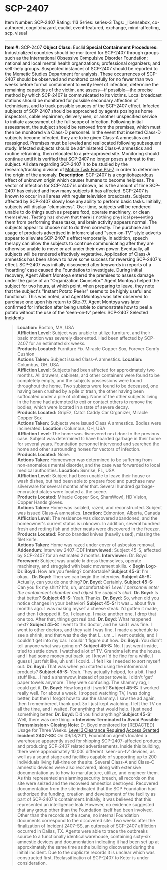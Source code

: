 # SCP-2407
Item Number: SCP-2407
Rating: 113
Series: series-3
Tags: _licensebox, co-authored, cognitohazard, euclid, event-featured, exchange, mind-affecting, scp, visual

---

**Item #:** SCP-2407
**Object Class:** Euclid
**Special Containment Procedures:** Industrialized countries should be monitored for SCP-2407 through groups such as the International Obsessive Compulsive Disorder Foundation; national and local mental health organizations; professional organizers; and self-help groups. Suspected instances of SCP-2407 should be reported to the Memetic Studies Department for analysis.
These occurrences of SCP-2407 should be observed and monitored carefully for no fewer than two weeks before formal containment to verify level of infection, determine the remaining capacities of the victim, and assess—if possible—the precise method by which SCP-2407 is communicated to its victims. Local broadcast stations should be monitored for possible secondary affection of technicians, and to track possible sources of the SCP-2407 effect.
Infected subjects of SCP-2407 should be approached by agents posing as home inspectors, cable repairmen, delivery men, or another unspecified service to initiate assessment of the full scope of infection. Following initial assessment, the subject should be removed from the premises, which must then be monitored via Class-D personnel. In the event that inserted Class-D subjects become infected, they are to be given Class-A amnestics and reassigned. Premises must be leveled and reallocated following subsequent study.
Infected subjects should be administered Class-A amnestics and routine retraining, then relocated to a pre-approved site. Monitoring should continue until it is verified that SCP-2407 no longer poses a threat to that subject.
All data regarding SCP-2407 is to be studied by the research/tracking division of [Mobile Task Force Psi-7](/mtf-psi-7-home-improvement-hub) in order to determine the origin of the anomaly.
**Description:** SCP-2407 is a cognitohazardous effect of unknown origin which causes humans to become helpless. The vector of infection for SCP-2407 is unknown, as is the amount of time SCP-2407 has existed and how many subjects it has affected. SCP-2407 is known to occur in all areas with regular television broadcasts.
Subjects affected by SCP-2407 slowly lose any ability to perform basic tasks. Initially, subjects will display "clumsiness". Over time, subjects will be rendered unable to do things such as prepare food, operate machinery, or clean themselves. Testing has shown that there is nothing physical preventing them from performing these tasks, and brain activity appears normal. The subjects appear to choose not to do them correctly.
The purchase and usage of products advertised in infomercial and "seen-on-TV" style adverts appear to alleviate SCP-2407's effect temporarily. In addition, speech therapy can allow the subjects to continue communicating after they are otherwise unable to move or act under their own power. Eventually, all subjects will be rendered effectively vegetative. Application of Class-A amnestics has been shown to have some success for reversing SCP-2407's effect.
SCP-2407 was initially discovered after keywords in reports of a 'hoarding' case caused the Foundation to investigate. During initial recovery, Agent Albert Montoya entered the premises to assess damage under the guise of an "Organization Counselor." Agent Montoya helped the subject for two hours, at which point, when preparing to leave, they note that the subject's "Instant Potato Peeler" seems to be highly useful and functional. This was noted, and Agent Montoya was later observed to purchase one upon his return to [Site-77](/secure-facility-dossier-site-77). Agent Montoya was later confirmed for infection after being unable to demonstrate how to peel a potato without the use of the 'seen-on-tv' peeler.
SCP-2407 Selected Incidents
> **Location:** Boston, MA, USA  
>  **Affliction Level:** Subject was unable to utilize furniture, and their basic motion was severely disoriented. Had been affected by SCP-2407 for an estimated six weeks.  
>  **Products Located:** Furniture Fix, Miracle Copper Sox, Forever Comfy Cushion  
>  **Actions Taken:** Subject issued Class-A amnestics.
> **Location:** Columbus, OH, USA  
>  **Affliction Level:** Subjects had been affected for approximately two months. All drawers, cabinets, and other containers were found to be completely empty, and the subjects possessions were found throughout the home. Two subjects were found to be deceased, one having been crushed by a pile of trash, the other having been suffocated under a pile of clothing. None of the other subjects living in the home had attempted to exit or contact others to remove the bodies, which were located in a state of severe decay.  
>  **Products Located:** GripEz, Catch Caddy Car Organizer, Miracle Copper Sox  
>  **Actions Taken:** Subjects were issued Class A amnestics. Bodies were incinerated.
> **Location:** Columbus, OH, USA  
>  **Affliction Level:** The home was discovered next door to the previous case. Subject was determined to have hoarded garbage in their home for several years. Foundation personnel intervened and searched the home and other surrounding homes for vectors of infection.  
>  **Products Located:** None.  
>  **Actions Taken:** Homeowner was determined to be suffering from non-anomalous mental disorder, and the case was forwarded to local medical authorities.
> **Location:** Sunrise, FL, USA  
>  **Affliction Level:** Subject had been unable to leave their house or wash dishes, but had been able to prepare food and purchase new silverware for several months after that. Several hundred garbage-encrusted plates were located at the scene.  
>  **Products Located:** Miracle Copper Sox, ShamWow!, HD Vision, Copper Hands gloves.  
>  **Actions Taken:** Home was isolated, razed, and reconstructed. Subject was issued Class-A amnestics.
> **Location:** Edmonton, Alberta, Canada  
>  **Affliction Level:** The residence was discovered abandoned, and the homeowner's current status is unknown. In addition, several hundred fresh and rotting fish and other meats were discovered in the freezer.  
>  **Products Located:** Ronco branded knives (heavily used), missing the filet knife.  
>  **Actions Taken:** Home was razed under cover of asbestos removal.
**Addendum:** Interview 2407-DDF
> **Interviewed:** Subject 45-S, affected by SCP-2407 for an estimated 2 months.
> **Interviewer:** Dr. Boyd
> **Foreword:** Subject was unable to dress themselves, operate machinery, and struggled with basic movement skills.
> **< Begin Log>**
> **Dr. Boyd:** How are you feeling? Comfortable?
> **Subject 45-S:** I'm okay…
> **Dr. Boyd:** Then we can begin the interview.
> **Subject 45-S:** Actually, can you do one thing?
> **Dr. Boyd:** Certainly.
> **Subject 45-S:** Can you fix my shirt? It's, uh, uncomfortable?
> _Level 1 personnel enter the containment chamber and adjust the subject's shirt._
> **Dr. Boyd:** Is that better?
> **Subject 45-S:** Yeah. Thanks.
> **Dr. Boyd:** So, when did you notice changes in your behavior?
> **Subject 45-S:** It was… about five months ago. I was making myself a cheese steak. I'd gotten it made, and then I dropped it. So, I clean up. I make another one. I drop that one too. After that, things got real bad.
> **Dr. Boyd:** What happened next?
> **Subject 45-S:** I went to this doctor, and he said I was fine. I went to other doctors, and they said I was fine. I made a schedule to see a shrink, and that was the day that I… um… I went outside, and I couldn't get into my car. I couldn't figure out how.
> **Dr. Boyd:** You didn't tell anyone what was going on?
> **Subject 45-S:** No. I just went inside, tried to settle down. I watched a lot of TV. Grandma left me the house, and I had some money put back, so I knew I'd be fine for a while. I guess I just felt like, uh until I could… I felt like I needed to sort myself out.
> **Dr. Boyd:** That was when you started using the infomercial products?
> **Subject 45-S:** Yeah. They actually helped, for a bit. I had stuff like… I had a shamwow, instead of paper towels. I didn't 'get' paper towels anymore. They were confusing. The shammy rag, I could get it.
> **Dr. Boyd:** How long did it work?
> **Subject 45-S:** It worked really well. For about a week. I stopped watching TV, I was doing better, but then I forgot how to use the shammy. I saw the ad again, then I remembered, thank god. So I just kept watching. I left the TV on all the time, and I waited. For anything that would help. I just need something better.
> **Dr. Boyd:** Did you find anything?
> **Subject 45-S:** Well, there was one thing.
> **< Interview Terminated to Avoid Possible Transmission>**
> **Closing Note:** Dr. Boyd monitored for [REDACTED] Usage for Three Weeks.
[Level 3 Clearance Required](javascript:;)
[Access Granted](javascript:;)
**Incident 2407-SS:** On 09/18/2011, Foundation agents located a warehouse apparently used for shipping SCP-2407-affected products and producing SCP-2407 related advertisements. Inside this building, there were approximately 10,000 different 'seen-on-tv' devices, as well as a sound stage and facilities capable of supporting up to 200 individuals living full-time on the site.
Several Class-A and Class-C amnestic devices were also recovered, along with extensive documentation as to how to manufacture, utilize, and engineer them. As this represented an alarming security breach, all records on the site were seized and the recovered amnestics destroyed.
Recovered documentation from the site indicated that the SCP Foundation had authorized the funding, creation, and development of the facility as part of SCP-2407's containment. Initially, it was believed that this represented an intelligence leak. However, no evidence suggested that any group other than the Foundation itself had been involved. Other than the records at the scene, no internal Foundation documents correspond to the discovered site.
Two weeks after the finalization of Incident 2407-SS, an outbreak of SCP-2407 affliction occurred in Dallas, TX. Agents were able to trace the outbreaks source to a functionally identical warehouse, containing sixty-six amnestic devices and documentation indicating it had been set up at approximately the same time as the building discovered during the initial incident. Due to the duplicate records it is unclear which was constructed first.
Reclassification of SCP-2407 to Keter is under consideration.